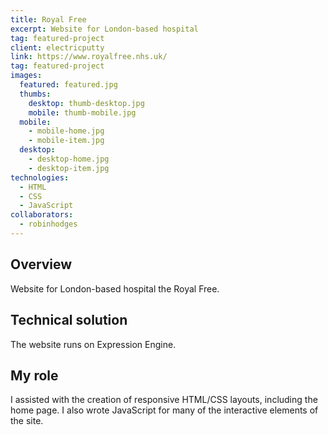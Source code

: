 ```yaml
---
title: Royal Free
excerpt: Website for London-based hospital
tag: featured-project
client: electricputty
link: https://www.royalfree.nhs.uk/
tag: featured-project
images:
  featured: featured.jpg
  thumbs:
    desktop: thumb-desktop.jpg
    mobile: thumb-mobile.jpg
  mobile:
    - mobile-home.jpg
    - mobile-item.jpg
  desktop:
    - desktop-home.jpg
    - desktop-item.jpg
technologies:
  - HTML
  - CSS
  - JavaScript
collaborators:
  - robinhodges
---
```


## Overview

Website for London-based hospital the Royal Free.

## Technical solution

The website runs on Expression Engine.

## My role

I assisted with the creation of responsive HTML/CSS layouts, including the home page. I also wrote JavaScript for many of the interactive elements of the site.
